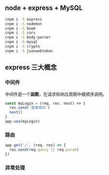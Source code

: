 ## node + express + MySQL

```bash
cnpm i -S express
cnpm i -S nodemon
cnpm i -S boom
cnpm i -S cors
cnpm i -S body-parser
cnpm i -S mysql
cnpm i -S crypto
cnpm i -S jsonwebtoken
```

## express 三大概念
### 中间件

中间件是一个**函数**，在请求和响应周期中被顺序调用。

```javascript
const myLogin = (req, res, next) => {
  res.send(`登录成功`)
  next()
}
app.use(myLogin)
```

### 路由

```js
app.get('/', (req, res) => {
  res.send(req.query || req.param)
})
```

### 异常处理
